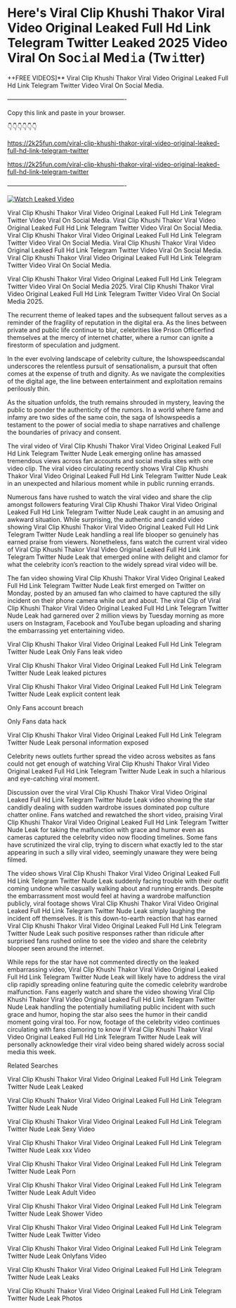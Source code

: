 # Here's Viral Clip Khushi Thakor Viral Video Original Leaked Full Hd Link Telegram Twitter Leaked 2025 Video Viral On Soc𝚒al Med𝚒a (Tw𝚒tter)

++FREE VIDEOS]** Viral Clip Khushi Thakor Viral Video Original Leaked Full Hd Link Telegram Twitter Video Viral On Social Media.

———————————————————-

Copy this link and paste in your browser.

👇👇👇👇👇👇

https://2k25fun.com/viral-clip-khushi-thakor-viral-video-original-leaked-full-hd-link-telegram-twitter

https://2k25fun.com/viral-clip-khushi-thakor-viral-video-original-leaked-full-hd-link-telegram-twitter

———————————————————-

[![Watch Leaked Video](https://miro.medium.com/v2/resize:fit:828/format:webp/1*cilzJN44JGOrTw9NJCrNHA.gif "Watch Leaked Video")](https://2k25fun.com/viral-clip-khushi-thakor-viral-video-original-leaked-full-hd-link-telegram-twitter)

Viral Clip Khushi Thakor Viral Video Original Leaked Full Hd Link Telegram Twitter Video Viral On Social Media. Viral Clip Khushi Thakor Viral Video Original Leaked Full Hd Link Telegram Twitter Video Viral On Social Media. Viral Clip Khushi Thakor Viral Video Original Leaked Full Hd Link Telegram Twitter Video Viral On Social Media. Viral Clip Khushi Thakor Viral Video Original Leaked Full Hd Link Telegram Twitter Video Viral On Social Media. Viral Clip Khushi Thakor Viral Video Original Leaked Full Hd Link Telegram Twitter Video Viral On Social Media.

Viral Clip Khushi Thakor Viral Video Original Leaked Full Hd Link Telegram Twitter Video Viral On Social Media 2025. Viral Clip Khushi Thakor Viral Video Original Leaked Full Hd Link Telegram Twitter Video Viral On Social Media 2025.

The recurrent theme of leaked tapes and the subsequent fallout serves as a reminder of the fragility of reputation in the digital era. As the lines between private and public life continue to blur, celebrities like Prison Officerfind themselves at the mercy of internet chatter, where a rumor can ignite a firestorm of speculation and judgment.

In the ever evolving landscape of celebrity culture, the Ishowspeedscandal underscores the relentless pursuit of sensationalism, a pursuit that often comes at the expense of truth and dignity. As we navigate the complexities of the digital age, the line between entertainment and exploitation remains perilously thin.

As the situation unfolds, the truth remains shrouded in mystery, leaving the public to ponder the authenticity of the rumors. In a world where fame and infamy are two sides of the same coin, the saga of Ishowspeedis a testament to the power of social media to shape narratives and challenge the boundaries of privacy and consent.

The viral video of Viral Clip Khushi Thakor Viral Video Original Leaked Full Hd Link Telegram Twitter Nude Leak emerging online has amassed tremendous views across fan accounts and social media sites with one video clip. The viral video circulating recently shows Viral Clip Khushi Thakor Viral Video Original Leaked Full Hd Link Telegram Twitter Nude Leak in an unexpected and hilarious moment while in public running errands.

Numerous fans have rushed to watch the viral video and share the clip amongst followers featuring Viral Clip Khushi Thakor Viral Video Original Leaked Full Hd Link Telegram Twitter Nude Leak caught in an amusing and awkward situation. While surprising, the authentic and candid video showing Viral Clip Khushi Thakor Viral Video Original Leaked Full Hd Link Telegram Twitter Nude Leak handling a real life blooper so genuinely has earned praise from viewers. Nonetheless, fans watch the current viral video of Viral Clip Khushi Thakor Viral Video Original Leaked Full Hd Link Telegram Twitter Nude Leak that emerged online with delight and clamor for what the celebrity icon’s reaction to the widely spread viral video will be.

The fan video showing Viral Clip Khushi Thakor Viral Video Original Leaked Full Hd Link Telegram Twitter Nude Leak first emerged on Twitter on Monday, posted by an amused fan who claimed to have captured the silly incident on their phone camera while out and about. The viral Clip of Viral Clip Khushi Thakor Viral Video Original Leaked Full Hd Link Telegram Twitter Nude Leak had garnered over 2 million views by Tuesday morning as more users on Instagram, Facebook and YouTube began uploading and sharing the embarrassing yet entertaining video.

Viral Clip Khushi Thakor Viral Video Original Leaked Full Hd Link Telegram Twitter Nude Leak Only Fans leak video

Viral Clip Khushi Thakor Viral Video Original Leaked Full Hd Link Telegram Twitter Nude Leak leaked pictures

Viral Clip Khushi Thakor Viral Video Original Leaked Full Hd Link Telegram Twitter Nude Leak explicit content leak

Only Fans account breach

Only Fans data hack

Viral Clip Khushi Thakor Viral Video Original Leaked Full Hd Link Telegram Twitter Nude Leak personal information exposed

Celebrity news outlets further spread the video across websites as fans could not get enough of watching Viral Clip Khushi Thakor Viral Video Original Leaked Full Hd Link Telegram Twitter Nude Leak in such a hilarious and eye-catching viral moment.

Discussion over the viral Viral Clip Khushi Thakor Viral Video Original Leaked Full Hd Link Telegram Twitter Nude Leak video showing the star candidly dealing with sudden wardrobe issues dominated pop culture chatter online. Fans watched and rewatched the short video, praising Viral Clip Khushi Thakor Viral Video Original Leaked Full Hd Link Telegram Twitter Nude Leak for taking the malfunction with grace and humor even as cameras captured the celebrity video now flooding timelines. Some fans have scrutinized the viral clip, trying to discern what exactly led to the star appearing in such a silly viral video, seemingly unaware they were being filmed.

The video shows Viral Clip Khushi Thakor Viral Video Original Leaked Full Hd Link Telegram Twitter Nude Leak suddenly facing trouble with their outfit coming undone while casually walking about and running errands. Despite the embarrassment most would feel at having a wardrobe malfunction publicly, viral footage shows Viral Clip Khushi Thakor Viral Video Original Leaked Full Hd Link Telegram Twitter Nude Leak simply laughing the incident off themselves. It is this down-to-earth reaction that has earned Viral Clip Khushi Thakor Viral Video Original Leaked Full Hd Link Telegram Twitter Nude Leak such positive responses rather than ridicule after surprised fans rushed online to see the video and share the celebrity blooper seen around the internet.

While reps for the star have not commented directly on the leaked embarrassing video, Viral Clip Khushi Thakor Viral Video Original Leaked Full Hd Link Telegram Twitter Nude Leak will likely have to address the viral clip rapidly spreading online featuring quite the comedic celebrity wardrobe malfunction. Fans eagerly watch and share the video showing Viral Clip Khushi Thakor Viral Video Original Leaked Full Hd Link Telegram Twitter Nude Leak handling the potentially humiliating public incident with such grace and humor, hoping the star also sees the humor in their candid moment going viral too. For now, footage of the celebrity video continues circulating with fans clamoring to know if Viral Clip Khushi Thakor Viral Video Original Leaked Full Hd Link Telegram Twitter Nude Leak will personally acknowledge their viral video being shared widely across social media this week.

Related Searches

Viral Clip Khushi Thakor Viral Video Original Leaked Full Hd Link Telegram Twitter Nude Leak Leaked

Viral Clip Khushi Thakor Viral Video Original Leaked Full Hd Link Telegram Twitter Nude Leak Nude

Viral Clip Khushi Thakor Viral Video Original Leaked Full Hd Link Telegram Twitter Nude Leak Sexy Video

Viral Clip Khushi Thakor Viral Video Original Leaked Full Hd Link Telegram Twitter Nude Leak xxx Video

Viral Clip Khushi Thakor Viral Video Original Leaked Full Hd Link Telegram Twitter Nude Leak Porn

Viral Clip Khushi Thakor Viral Video Original Leaked Full Hd Link Telegram Twitter Nude Leak Adult Video

Viral Clip Khushi Thakor Viral Video Original Leaked Full Hd Link Telegram Twitter Nude Leak Shower Video

Viral Clip Khushi Thakor Viral Video Original Leaked Full Hd Link Telegram Twitter Nude Leak Twitter Video

Viral Clip Khushi Thakor Viral Video Original Leaked Full Hd Link Telegram Twitter Nude Leak Onlyfans Video

Viral Clip Khushi Thakor Viral Video Original Leaked Full Hd Link Telegram Twitter Nude Leak Leaks

Viral Clip Khushi Thakor Viral Video Original Leaked Full Hd Link Telegram Twitter Nude Leak Photos
